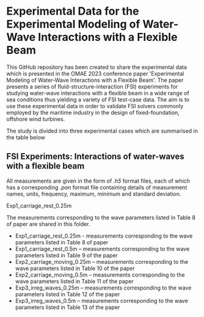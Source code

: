 # Experimental Data for the Experimental Modeling of Water-Wave Interactions with a Flexible Beam

This GitHub repository has been created to share the experimental data which is presented in the OMAE 2023 conference paper 'Experimental Modeling of Water-Wave Interactions with a Flexible Beam'. The paper presents a series of fluid-structure-interaction (FSI) experiments for studying water-wave interactions with a flexible beam in a wide range of sea conditions thus yielding a variety of FSI test-case data. The aim is to use these experimental data in order to validate FSI solvers commonly employed by the maritime industry in the design of fixed-foundation, offshore wind turbines.

The study is divided into three experimental cases which are summarised in the table below


## FSI Experiments: Interactions of water-waves with a flexible beam

All measurements are given in the form of *.h5* format files, each of which has a corresponding *.pan* format file containing details of measurement names, units, frequency, maximum, minimum and standard deviation. 


<summary>Exp1_carriage_rest_0.25m</summary>

The measurements corresponding to the wave parameters listed in Table 8 of paper are shared in this folder. 

</details>

- Exp1_carriage_rest_0.25m - measurements corresponding to the wave parameters listed in Table 8 of paper
- Exp1_carriage_rest_0.5m – measurements corresponding to the wave parameters listed in Table 9 of the paper
- Exp2_carriage_moving_0.25m – measurements corresponding to the wave parameters listed in Table 10 of the paper
- Exp2_carriage_moving_0.5m – measurements corresponding to the wave parameters listed in Table 11 of the paper
- Exp3_irreg_waves_0.25m – measurements corresponding to the wave parameters listed in Table 12 of the paper
- Exp3_irreg_waves_0.5m – measurements corresponding to the wave parameters listed in Table 13 of the paper
